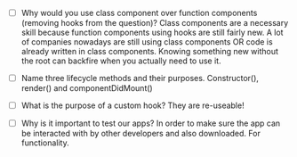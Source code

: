- [ ] Why would you use class component over function components (removing hooks from the question)?
        Class components are a necessary skill because function components using hooks are still fairly new. A lot of companies nowadays are still using class components OR code is already written in class components. Knowing something new without the root can backfire when you actually need to use it.

- [ ] Name three lifecycle methods and their purposes.
        Constructor(), render() and componentDidMount()

- [ ] What is the purpose of a custom hook?
        They are re-useable!

- [ ] Why is it important to test our apps?
        In order to make sure the app can be interacted with by other
        developers and also downloaded. For functionality.